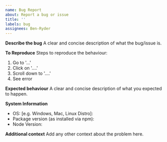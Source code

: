 ```yaml
---
name: Bug Report
about: Report a bug or issue
title: ''
labels: bug
assignees: Ben-Ryder
---
```


**Describe the bug**
A clear and concise description of what the bug/issue is.

**To Reproduce**
Steps to reproduce the behaviour:
1. Go to '...'
2. Click on '....'
3. Scroll down to '....'
4. See error

**Expected behaviour**
A clear and concise description of what you expected to happen.

**System Information**
- OS: [e.g. Windows, Mac, Linux Distro]: 
- Package version (as installed via npm): 
- Node Version: 

**Additional context**
Add any other context about the problem here.
